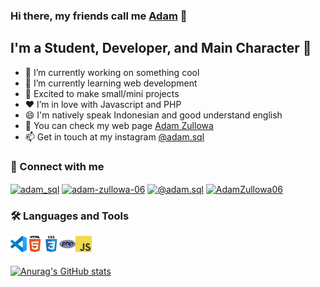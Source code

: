 ### Hi there, my friends call me <a href="adamzullowa.vercel.app">Adam</a> 👋

## I'm a Student, Developer, and Main Character 🤣

- 🔭 I’m currently working on something cool
- 🌱 I’m currently learning web development
- 👯 Excited to make small/mini projects
- ❤️ I’m in love with Javascript and PHP
- 😄 I'm natively speak Indonesian and good understand english
- 💬 You can check my web page <a href="adamzullowa.vercel.app">Adam Zullowa</a>
- 📫 Get in touch at my instagram <a href="instagram.com/adam.sql">@adam.sql</a>

### 🔗 Connect with me

<p align="left">
<a href="https://twitter.com/adam_sql" target="blank"><img align="center" src="https://raw.githubusercontent.com/rahuldkjain/github-profile-readme-generator/master/src/images/icons/Social/twitter.svg" alt="adam_sql" height="30" width="40" /></a>
<a href="https://linkedin.com/in/adam-zullowa-06" target="blank"><img align="center" src="https://raw.githubusercontent.com/rahuldkjain/github-profile-readme-generator/master/src/images/icons/Social/linked-in-alt.svg" alt="adam-zullowa-06" height="30" width="40" /></a>
<a href="https://instagram.com/adam.sql" target="blank"><img align="center" src="https://raw.githubusercontent.com/rahuldkjain/github-profile-readme-generator/master/src/images/icons/Social/instagram.svg" alt="@adam.sql" height="30" width="40" /></a>
<a href="https://facebook.com/AdamZullowa06" target="blank"><img align="center" src="https://raw.githubusercontent.com/rahuldkjain/github-profile-readme-generator/master/src/images/icons/Social/facebook.svg" alt="AdamZullowa06" height="30" width="40" /></a>
</p>

### 🛠 Languages and Tools

<img align="left" alt="Visual Studio Code" width="26px" src="https://raw.githubusercontent.com/github/explore/80688e429a7d4ef2fca1e82350fe8e3517d3494d/topics/visual-studio-code/visual-studio-code.png" />
<img align="left" alt="HTML5" width="26px" src="https://raw.githubusercontent.com/github/explore/80688e429a7d4ef2fca1e82350fe8e3517d3494d/topics/html/html.png" />
<img align="left" alt="CSS3" width="26px" src="https://raw.githubusercontent.com/github/explore/80688e429a7d4ef2fca1e82350fe8e3517d3494d/topics/css/css.png" />
<img align="left" alt="PHP" width="26px" src="https://raw.githubusercontent.com/github/explore/80688e429a7d4ef2fca1e82350fe8e3517d3494d/topics/php/php.png" />
<img align="left" alt="JavaScript" width="26px" src="https://raw.githubusercontent.com/github/explore/80688e429a7d4ef2fca1e82350fe8e3517d3494d/topics/javascript/javascript.png" />

<br>
<br>

[![Anurag's GitHub stats](https://github-readme-stats.vercel.app/api?username=adamzullowa06)](https://github.com/anuraghazra/github-readme-stats)
